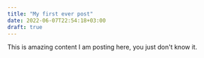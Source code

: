 ```yaml
---
title: "My first ever post"
date: 2022-06-07T22:54:18+03:00
draft: true
---
```


This is amazing content I am posting here, you just don't know it.
